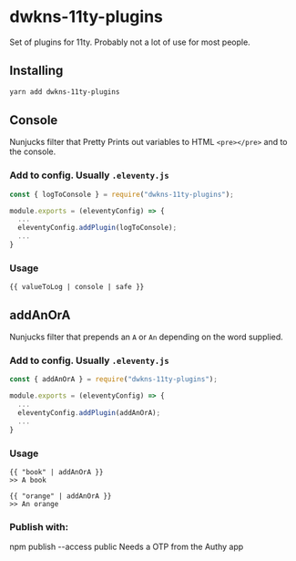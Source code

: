 # dwkns-11ty-plugins
Set of plugins for 11ty. 
Probably not a lot of use for most people. 

## Installing

```bash
yarn add dwkns-11ty-plugins
```


## Console
Nunjucks filter that Pretty Prints out variables to HTML `<pre></pre>`  and to the console.

### Add to config. Usually `.eleventy.js`
```js
const { logToConsole } = require("dwkns-11ty-plugins");

module.exports = (eleventyConfig) => {
  ...
  eleventyConfig.addPlugin(logToConsole);
  ...
}
```

### Usage
```
{{ valueToLog | console | safe }}
```


## addAnOrA
Nunjucks filter that prepends an `A` or `An` depending on the word supplied.

### Add to config. Usually `.eleventy.js`
```js
const { addAnOrA } = require("dwkns-11ty-plugins");

module.exports = (eleventyConfig) => {
  ...
  eleventyConfig.addPlugin(addAnOrA);
  ...
}
```

### Usage
```
{{ "book" | addAnOrA }} 
>> A book

{{ "orange" | addAnOrA }} 
>> An orange
```







### Publish with:
npm publish --access public
Needs a OTP from the Authy app